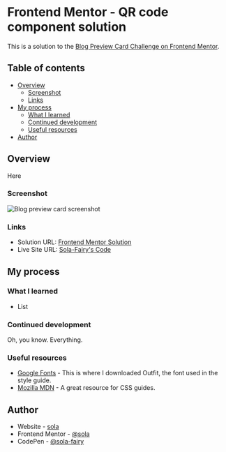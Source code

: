 # Frontend Mentor - QR code component solution

This is a solution to the [Blog Preview Card Challenge on Frontend Mentor](https://www.frontendmentor.io/challenges/blog-preview-card-ckPaj01IcS). 

## Table of contents

- [Overview](#overview)
  - [Screenshot](#screenshot)
  - [Links](#links)
- [My process](#my-process)
  - [What I learned](#what-i-learned)
  - [Continued development](#continued-development)
  - [Useful resources](#useful-resources)
- [Author](#author)

## Overview

Here

### Screenshot

![Blog preview card screenshot](URL "Blog preview card screenshot")

### Links

- Solution URL: [Frontend Mentor Solution](URL)
- Live Site URL: [Sola-Fairy's Code](URL)

## My process

### What I learned

* List

### Continued development

Oh, you know. Everything.

### Useful resources

- [Google Fonts](https://fonts.google.com) - This is where I downloaded Outfit, the font used in the style guide.
- [Mozilla MDN](https://developer.mozilla.org/en-US/docs/Web/CSS) - A great resource for CSS guides.

## Author

- Website - [sola](http://sola-fairy.garden)
- Frontend Mentor - [@sola](https://www.frontendmentor.io/profile/sola)
- CodePen - [@sola-fairy](codepen.io/sola-fairy)